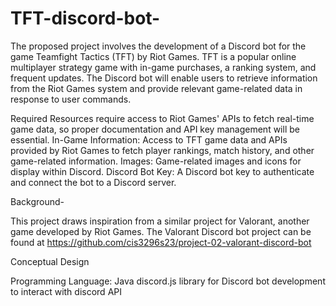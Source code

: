 # TFT-discord-bot-


The proposed project involves the development of a Discord bot for the game Teamfight Tactics (TFT) by Riot Games. TFT is a popular online multiplayer strategy game with in-game purchases, a ranking system, and frequent updates. The Discord bot will enable users to retrieve information from the Riot Games system and provide relevant game-related data in response to user commands.


Required Resources
require access to Riot Games' APIs to fetch real-time game data, so proper documentation and API key management will be essential.
In-Game Information: Access to TFT game data and APIs provided by Riot Games to fetch player rankings, match history, and other game-related information.
Images: Game-related images and icons for display within Discord.
Discord Bot Key: A Discord bot key to authenticate and connect the bot to a Discord server.


Background- 
 
This project draws inspiration from a similar project for Valorant, another game developed by Riot Games. The Valorant Discord bot project can be found at
https://github.com/cis3296s23/project-02-valorant-discord-bot


Conceptual Design

Programming Language: Java 
discord.js library for Discord bot development to interact with discord API
